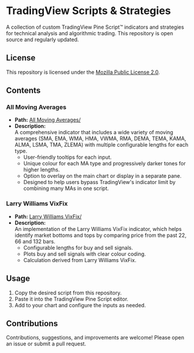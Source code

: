 # TradingView Scripts & Strategies
A collection of custom TradingView Pine Script™ indicators and strategies for technical analysis and algorithmic trading. This repository is open source and regularly updated.

## License
This repository is licensed under the [Mozilla Public License 2.0](https://www.mozilla.org/MPL/2.0/).

## Contents

### All Moving Averages
- **Path:** [All Moving Averages/](https://github.com/joveteo/trading-view-scripts/tree/main/All%20Moving%20Averages)
- **Description:**  
  A comprehensive indicator that includes a wide variety of moving averages (SMA, EMA, WMA, HMA, VWMA, RMA, DEMA, TEMA, KAMA, ALMA, LSMA, TMA, ZLEMA) with multiple configurable lengths for each type.  
  - User-friendly tooltips for each input.
  - Unique colour for each MA type and progressively darker tones for higher lengths.
  - Option to overlay on the main chart or display in a separate pane.
  - Designed to help users bypass TradingView's indicator limit by combining many MAs in one script.

### Larry Williams VixFix
- **Path:** [Larry Williams VixFix/](https://github.com/joveteo/trading-view-scripts/tree/main/Larry%20Williams%20VixFix)
- **Description:**  
  An implementation of the Larry Williams VixFix indicator, which helps identify market bottoms and tops by comparing price from the past 22, 66 and 132 bars.  
  - Configurable lengths for buy and sell signals.
  - Plots buy and sell signals with clear colour coding.
  - Calculation derived from Larry Williams VixFix.

## Usage
1. Copy the desired script from this repository.
2. Paste it into the TradingView Pine Script editor.
3. Add to your chart and configure the inputs as needed.

## Contributions
Contributions, suggestions, and improvements are welcome! Please open an issue or submit a pull request.
